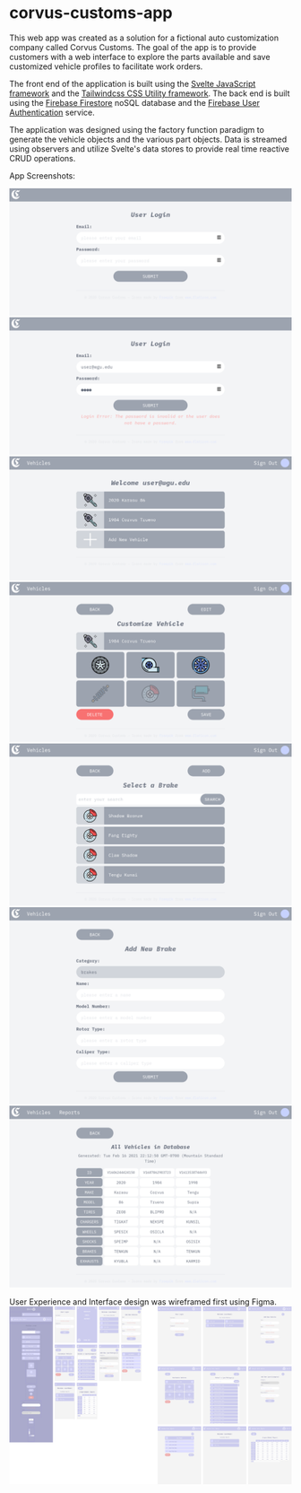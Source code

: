 # corvus-customs-app

This web app was created as a solution for a fictional auto customization company called Corvus Customs. The goal of the app is to provide customers with a web interface to explore the parts available and save customized vehicle profiles to facilitate work orders.

The front end of the application is built using the [Svelte JavaScript framework](https://svelte.dev/) and the [Tailwindcss CSS Utility framework](https://tailwindcss.com/). The back end is built using the [Firebase Firestore](https://firebase.google.com/products/firestore) noSQL database and the [Firebase User Authentication](https://firebase.google.com/products/auth) service.

The application was designed using the factory function paradigm to generate the vehicle objects and the various part objects. Data is streamed using observers and utilize Svelte's data stores to provide real time reactive CRUD operations.

App Screenshots:

![User Login](https://github.com/juliangroen/corvus-customs-app/blob/main/readme-images/01_corvus_customs_login.png)
![Login Validation](https://github.com/juliangroen/corvus-customs-app/blob/main/readme-images/02_corvus_customs_login_validation.png)
![Landing Page](https://github.com/juliangroen/corvus-customs-app/blob/main/readme-images/03_corvus_customs_landing_page.png)
![Vehicle Page](https://github.com/juliangroen/corvus-customs-app/blob/main/readme-images/04_corvus_customs_vehicle_page.png)
![Search Filtering](https://github.com/juliangroen/corvus-customs-app/blob/main/readme-images/05_corvus_customs_search_filtering.png)
![CRUD Create](https://github.com/juliangroen/corvus-customs-app/blob/main/readme-images/06_corvus_customs_CRUD_Create.png)
![Database Report](https://github.com/juliangroen/corvus-customs-app/blob/main/readme-images/07_corvus_customs_CRUD_Read.png)

User Experience and Interface design was wireframed first using Figma.
![UX/UI Wireframes](https://github.com/juliangroen/corvus-customs-app/blob/main/readme-images/corvus_customs_UXUI.png)
